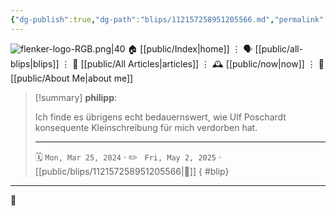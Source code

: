 ```yaml
---
{"dg-publish":true,"dg-path":"blips/112157258951205566.md","permalink":"/blips/112157258951205566/","title":"philipp on mastodon @ 2024-03-25","created":"2024-03-25T16:25:56","updated":"2025-05-02T08:50:43"}
---
```



<div class="transclusion internal-embed is-loaded"><div class="markdown-embed">




![flenker-logo-RGB.png|40](/img/user/attachments/flenker-logo-RGB.png)
🏠 [[public/Index\|home]]  ⋮ 🗣️ [[public/all-blips\|blips]] ⋮  📝 [[public/All Articles\|articles]]  ⋮ 🕰️ [[public/now\|now]] ⋮ 🪪 [[public/About Me\|about me]]


</div></div>


> [!summary] **philipp**:
>
> Ich finde es übrigens echt bedauernswert, wie Ulf Poschardt konsequente Kleinschreibung für mich verdorben hat.
> - - -
>
> 🗓️ <code>Mon, Mar 25, 2024</code>  · ✏️ <code> Fri, May 2, 2025</code>  · [[public/blips/112157258951205566\|🔗]]
{ #blip}


- - -

 👾

